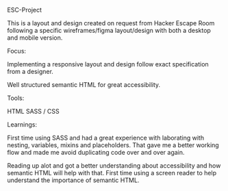 ESC-Project

This is a layout and design created on request from Hacker Escape Room following a specific wireframes/figma layout/design with both a desktop and mobile version.

Focus:

Implementing a responsive layout and design follow exact specification from a designer.

Well structured semantic HTML for great accessibility.

Tools:

HTML
SASS / CSS

Learnings:

First time using SASS and had a great experience with laborating with nesting, variables, mixins and placeholders. That gave me a better working flow and made me avoid duplicating code over and over again.

Reading up alot and got a better understanding about accessibility and how semantic HTML will help with that. First time using a screen reader to help understand the importance of semantic HTML.
